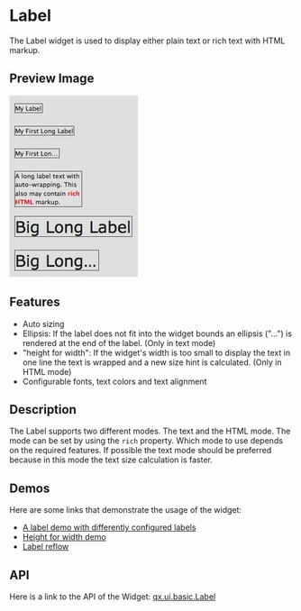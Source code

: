 # Label

The Label widget is used to display either plain text or rich text
with HTML markup.

## Preview Image

![widget/label.jpg](label.jpg)

## Features

-   Auto sizing
-   Ellipsis: If the label does not fit into the widget bounds an ellipsis
    ("...") is rendered at the end of the label. (Only in text mode)
-   "height for width": If the widget's width is too small to display the
    text in one line the text is wrapped and a new size hint is
    calculated. (Only in HTML mode)
-   Configurable fonts, text colors and text alignment

## Description

The Label supports two different modes. The text and the HTML mode.
The mode can be set by using the `rich` property. Which mode to use
depends on the required features. If possible the text mode should be
preferred because in this mode the text size calculation is faster.

## Demos

Here are some links that demonstrate the usage of the widget:

-   [A label demo with differently configured labels](apps://demobrowser/#widget~Label.html)
-   [Height for width demo](apps://demobrowser/#ui~HeightForWidth.html)
-   [Label reflow](apps://demobrowser/#ui~Label_Reflow.html)

## API

Here is a link to the API of the Widget: [qx.ui.basic.Label](apps://apiviewer/#qx.ui.basic.Label)
